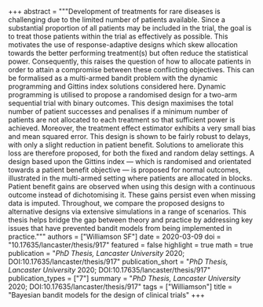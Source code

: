 +++
abstract = """Development of treatments for rare diseases is challenging due to the limited number of patients available. Since a substantial proportion of all patients may be included in the trial, the goal is to treat those patients within the trial as effectively as possible. This motivates the use of response-adaptive designs which skew allocation towards the better performing treatment(s) but often reduce the statistical power. Consequently, this raises the question of how to allocate patients in order to attain a compromise between these conflicting objectives. This can be formalised as a multi-armed bandit problem with the dynamic programming and Gittins index solutions considered here. Dynamic programming is utilised to propose a randomised design for a two-arm sequential trial with binary outcomes. This design maximises the total number of patient successes and penalises if a minimum number of patients are not allocated to each treatment so that sufficient power is achieved. Moreover, the treatment effect estimator exhibits a very small bias and mean squared error. This design is shown to be fairly robust to delays, with only a slight reduction in patient benefit. Solutions to ameliorate this loss are therefore proposed, for both the fixed and random delay settings. A design based upon the Gittins index — which is randomised and orientated towards a patient benefit objective — is proposed for normal outcomes, illustrated in the multi-armed setting where patients are allocated in blocks. Patient benefit gains are observed when using this design with a continuous outcome instead of dichotomising it. These gains persist even when missing data is imputed. Throughout, we compare the proposed designs to alternative designs via extensive simulations in a range of scenarios. This thesis helps bridge the gap between theory and practice by addressing key issues that have prevented bandit models from being implemented in practice."""
authors = ["Williamson SF"]
date = 2020-03-09
doi = "10.17635/lancaster/thesis/917"
featured = false
highlight = true
math = true
publication = "*PhD Thesis, Lancaster University* 2020; DOI:10.17635/lancaster/thesis/917"
publication_short = "*PhD Thesis, Lancaster University* 2020; DOI:10.17635/lancaster/thesis/917"
publication_types = ["7"]
summary = "*PhD Thesis, Lancaster University* 2020; DOI:10.17635/lancaster/thesis/917"
tags = ["Williamson"]
title = "Bayesian bandit models for the design of clinical trials"
+++
